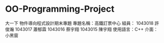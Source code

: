 # OO-Programming-Project
大一下 物件導向程式設計期末專題
專題名稱：高鐵訂票中心
組員：	1043018 許俊瀚
		1043017 蕭郁霖
		1043016 蔡宇翔
		1043015 陳宇翔
使用語言：C++
介面：小黑窗
